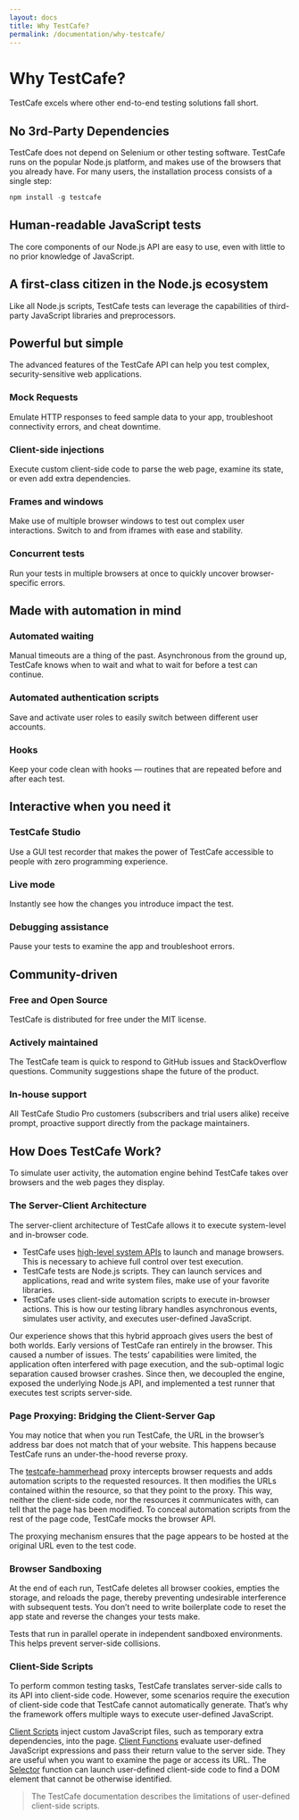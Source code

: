 ```yaml
---
layout: docs
title: Why TestCafe?
permalink: /documentation/why-testcafe/
---
```


# Why TestCafe?

TestCafe excels where other end-to-end testing solutions fall short.

## No 3rd-Party Dependencies

TestCafe does not depend on Selenium or other testing software. TestCafe runs on the popular Node.js platform, and makes use of the browsers that you already have. For many users, the installation process consists of a single step:

```js
npm install -g testcafe
```

## Human-readable JavaScript tests

The core components of our Node.js API are easy to use, even with little to no prior knowledge of JavaScript.

## A first-class citizen in the Node.js ecosystem

Like all Node.js scripts, TestCafe tests can leverage the capabilities of third-party JavaScript libraries and preprocessors.

## Powerful but simple

The advanced features of the TestCafe API can help you test complex, security-sensitive web applications.

### Mock Requests

Emulate HTTP responses to feed sample data to your app, troubleshoot connectivity errors, and cheat downtime.

### Client-side injections

Execute custom client-side code to parse the web page, examine its state, or even add extra dependencies.

### Frames and windows

Make use of multiple browser windows to test out complex user interactions. Switch to and from iframes with ease and stability.

### Concurrent tests

Run your tests in multiple browsers at once to quickly uncover browser-specific errors.

## Made with automation in mind

### Automated waiting

Manual timeouts are a thing of the past. Asynchronous from the ground up, TestCafe knows when to wait and what to wait for before a test can continue.

### Automated authentication scripts

Save and activate user roles to easily switch between different user accounts.

### Hooks

Keep your code clean with hooks — routines that are repeated before and after each test.

## Interactive when you need it

### TestCafe Studio

Use a GUI test recorder that makes the power of TestCafe accessible to people with zero programming experience.

### Live mode

Instantly see how the changes you introduce impact the test.

### Debugging assistance

Pause your tests to examine the app and troubleshoot errors.

## Community-driven

### Free and Open Source

TestCafe is distributed for free under the MIT license.

### Actively maintained

The TestCafe team is quick to respond to GitHub issues and StackOverflow questions. Community suggestions shape the future of the product.

### In-house support

All TestCafe Studio Pro customers (subscribers and trial users alike) receive prompt, proactive support directly from the package maintainers.


## How Does TestCafe Work?

To simulate user activity, the automation engine behind TestCafe takes over browsers and the web pages they display.

### The Server-Client Architecture

The server-client architecture of TestCafe allows it to execute system-level and in-browser code.

* TestCafe uses [high-level system APIs](https://github.com/DevExpress/testcafe-browser-tools) to launch and manage browsers. This is necessary to achieve full control over test execution.
* TestCafe tests are Node.js scripts. They can launch services and applications, read and write system files, make use of your favorite libraries.
* TestCafe uses client-side automation scripts to execute in-browser actions. This is how our testing library handles asynchronous events, simulates user activity, and executes user-defined JavaScript.

Our experience shows that this hybrid approach gives users the best of both worlds. Early versions of TestCafe ran entirely in the browser. This caused a number of issues. The tests’ capabilities were limited, the application often interfered with page execution, and the sub-optimal logic separation caused browser crashes. Since then, we decoupled the engine, exposed the underlying Node.js API, and implemented a test runner that executes test scripts server-side.

### Page Proxying: Bridging the Client-Server Gap

You may notice that when you run TestCafe, the URL in the browser’s address bar does not match that of your website. This happens because TestCafe runs an under-the-hood reverse proxy.

The [testcafe-hammerhead](https://github.com/DevExpress/testcafe-hammerhead) proxy intercepts browser requests and adds automation scripts to the requested resources. It then modifies the URLs contained within the resource, so that they point to the proxy. This way, neither the client-side code, nor the resources it communicates with, can tell that the page has been modified. To conceal automation scripts from the rest of the page code, TestCafe mocks the browser API.

The proxying mechanism ensures that the page appears to be hosted at the original URL even to the test code.

### Browser Sandboxing

At the end of each run, TestCafe deletes all browser cookies, empties the storage, and reloads the page, thereby preventing undesirable interference with subsequent tests. You don’t need to write boilerplate code to reset the app state and reverse the changes your tests make.

Tests that run in parallel operate in independent sandboxed environments. This helps prevent server-side collisions.

### Client-Side Scripts

To perform common testing tasks, TestCafe translates server-side calls to its API into client-side code. However, some scenarios require the execution of client-side code that TestCafe cannot automatically generate. That’s why the framework offers multiple ways to execute user-defined JavaScript.

[Client Scripts](/../guides/advanced-guides/inject-client-scripts.md) inject custom JavaScript files, such as temporary extra dependencies, into the page.
[Client Functions](../guides/basic-guides/obtain-client-side-info.md) evaluate user-defined JavaScript expressions and pass their return value to the server side. They are useful when you want to examine the page or access its URL.
The [Selector](../guides/basic-guides/select-page-elements.md) function can launch user-defined client-side code to find a DOM element that cannot be otherwise identified.

> The TestCafe documentation describes the limitations of user-defined client-side scripts.
